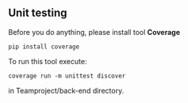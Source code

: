 ## Unit testing

Before you do anything, please install tool **Coverage**

```
pip install coverage
```

To run this tool execute:

```
coverage run -m unittest discover
```

in Teamproject/back-end directory.